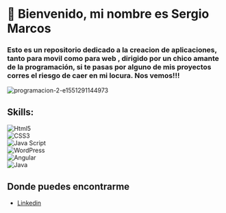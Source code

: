 # 👋 Bienvenido, mi nombre es Sergio Marcos
### Esto es un repositorio dedicado a la creacion de aplicaciones, tanto para movil como para web , dirigido por un chico amante de la programación, si te pasas por alguno de mis proyectos  corres el riesgo de caer en mi locura. Nos vemos!!!

![programacion-2-e1551291144973](https://user-images.githubusercontent.com/78851467/201143803-b1083204-9ee5-4b2a-b975-dca71fbce5fc.jpg)



## Skills:
![Html5](https://img.shields.io/badge/Html-3DDC84?style=for-the-badge&logo=Html5&logoColor=white&labelColor=101010)</br>
![CSS3](https://img.shields.io/badge/css3-3DDC84?style=for-the-badge&logo=CSS3&logoColor=white&labelColor=blue)</br>
![Java Script](https://img.shields.io/badge/JavaScript-3DDC84?style=for-the-badge&logo=JavaScript&logoColor=white&labelColor=101010)</br>
![WordPress](https://img.shields.io/badge/WordPress-3DDC84?style=for-the-badge&logo=WordPress&logoColor=white&labelColor=101010)</br>
![Angular](https://img.shields.io/badge/angular-3DDC84?style=for-the-badge&logo=Angular11&logoColor=white&labelColor=blue)</br>
![Java](https://img.shields.io/badge/java-3DDC84?style=for-the-badge&logo=Java11&logoColor=white&labelColor=blue)</br>
## Donde puedes encontrarme

- [Linkedin](https://www.linkedin.com/in/sergio-marcos-92599023b/)


